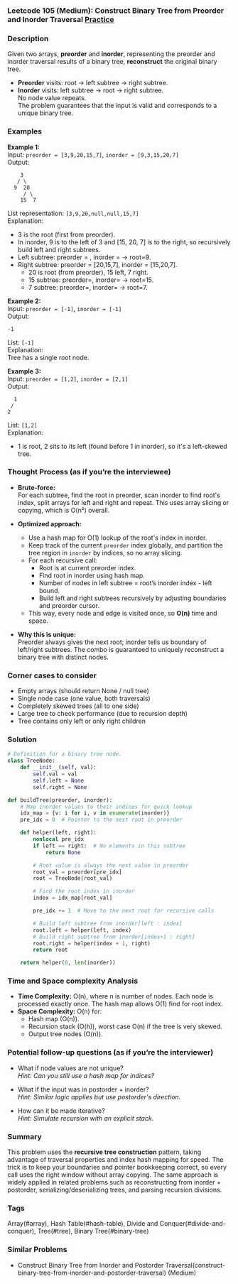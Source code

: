 ### Leetcode 105 (Medium): Construct Binary Tree from Preorder and Inorder Traversal [Practice](https://leetcode.com/problems/construct-binary-tree-from-preorder-and-inorder-traversal)

### Description  
Given two arrays, **preorder** and **inorder**, representing the preorder and inorder traversal results of a binary tree, **reconstruct** the original binary tree.  
- **Preorder** visits: root → left subtree → right subtree.
- **Inorder** visits: left subtree → root → right subtree.  
No node value repeats.  
The problem guarantees that the input is valid and corresponds to a unique binary tree.

### Examples  

**Example 1:**  
Input: `preorder = [3,9,20,15,7]`, `inorder = [9,3,15,20,7]`  
Output:  
```
    3
   / \
  9  20
     / \
    15  7
```
List representation: `[3,9,20,null,null,15,7]`  
Explanation:  
- 3 is the root (first from preorder).
- In inorder, 9 is to the left of 3 and [15, 20, 7] is to the right, so recursively build left and right subtrees.
- Left subtree: preorder = , inorder =  → root=9.
- Right subtree: preorder = [20,15,7], inorder = [15,20,7].
    - 20 is root (from preorder), 15 left, 7 right.
    - 15 subtree: preorder=, inorder= → root=15.
    - 7 subtree: preorder=, inorder= → root=7.

**Example 2:**  
Input: `preorder = [-1]`, `inorder = [-1]`  
Output:  
```
-1
```
List: `[-1]`  
Explanation:  
Tree has a single root node.

**Example 3:**  
Input: `preorder = [1,2]`, `inorder = [2,1]`  
Output:  
```
  1
 /
2
```
List: `[1,2]`  
Explanation:  
- 1 is root, 2 sits to its left (found before 1 in inorder), so it's a left-skewed tree.


### Thought Process (as if you’re the interviewee)  
- **Brute-force:**  
  For each subtree, find the root in preorder, scan inorder to find root's index, split arrays for left and right and repeat. This uses array slicing or copying, which is O(n²) overall.

- **Optimized approach:**  
  - Use a hash map for O(1) lookup of the root's index in inorder.
  - Keep track of the current `preorder` index globally, and partition the tree region in `inorder` by indices, so no array slicing.
  - For each recursive call:
    - Root is at current preorder index.
    - Find root in inorder using hash map.
    - Number of nodes in left subtree = root’s inorder index - left bound.
    - Build left and right subtrees recursively by adjusting boundaries and preorder cursor.
  - This way, every node and edge is visited once, so **O(n)** time and space.

- **Why this is unique:**  
  Preorder always gives the next root; inorder tells us boundary of left/right subtrees. The combo is guaranteed to uniquely reconstruct a binary tree with distinct nodes.

### Corner cases to consider  
- Empty arrays (should return None / null tree)
- Single node case (one value, both traversals)
- Completely skewed trees (all to one side)
- Large tree to check performance (due to recursion depth)
- Tree contains only left or only right children

### Solution

```python
# Definition for a binary tree node.
class TreeNode:
    def __init__(self, val):
        self.val = val
        self.left = None
        self.right = None

def buildTree(preorder, inorder):
    # Map inorder values to their indices for quick lookup
    idx_map = {v: i for i, v in enumerate(inorder)}
    pre_idx = 0  # Pointer to the next root in preorder

    def helper(left, right):
        nonlocal pre_idx
        if left == right:  # No elements in this subtree
            return None

        # Root value is always the next value in preorder
        root_val = preorder[pre_idx]
        root = TreeNode(root_val)

        # Find the root index in inorder
        index = idx_map[root_val]

        pre_idx += 1  # Move to the next root for recursive calls

        # Build left subtree from inorder[left : index]
        root.left = helper(left, index)
        # Build right subtree from inorder[index+1 : right]
        root.right = helper(index + 1, right)
        return root

    return helper(0, len(inorder))
```

### Time and Space complexity Analysis  

- **Time Complexity:** O(n), where n is number of nodes. Each node is processed exactly once. The hash map allows O(1) find for root index.
- **Space Complexity:** O(n) for:
  - Hash map (O(n)).
  - Recursion stack (O(h)), worst case O(n) if the tree is very skewed.
  - Output tree nodes (O(n)).

### Potential follow-up questions (as if you’re the interviewer)  

- What if node values are not unique?  
  *Hint: Can you still use a hash map for indices?*

- What if the input was in postorder + inorder?  
  *Hint: Similar logic applies but use postorder's direction.*

- How can it be made iterative?  
  *Hint: Simulate recursion with an explicit stack.*

### Summary
This problem uses the **recursive tree construction** pattern, taking advantage of traversal properties and index hash mapping for speed. The trick is to keep your boundaries and pointer bookkeeping correct, so every call uses the right window without array copying. The same approach is widely applied in related problems such as reconstructing from inorder + postorder, serializing/deserializing trees, and parsing recursion divisions.

### Tags
Array(#array), Hash Table(#hash-table), Divide and Conquer(#divide-and-conquer), Tree(#tree), Binary Tree(#binary-tree)

### Similar Problems
- Construct Binary Tree from Inorder and Postorder Traversal(construct-binary-tree-from-inorder-and-postorder-traversal) (Medium)